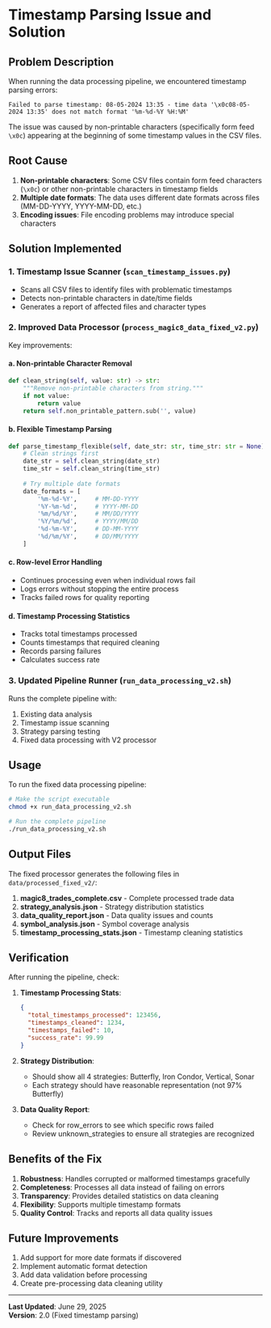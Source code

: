 # Timestamp Parsing Issue and Solution

## Problem Description

When running the data processing pipeline, we encountered timestamp parsing errors:

```
Failed to parse timestamp: 08-05-2024 13:35 - time data '\x0c08-05-2024 13:35' does not match format '%m-%d-%Y %H:%M'
```

The issue was caused by non-printable characters (specifically form feed `\x0c`) appearing at the beginning of some timestamp values in the CSV files.

## Root Cause

1. **Non-printable characters**: Some CSV files contain form feed characters (`\x0c`) or other non-printable characters in timestamp fields
2. **Multiple date formats**: The data uses different date formats across files (MM-DD-YYYY, YYYY-MM-DD, etc.)
3. **Encoding issues**: File encoding problems may introduce special characters

## Solution Implemented

### 1. Timestamp Issue Scanner (`scan_timestamp_issues.py`)
- Scans all CSV files to identify files with problematic timestamps
- Detects non-printable characters in date/time fields
- Generates a report of affected files and character types

### 2. Improved Data Processor (`process_magic8_data_fixed_v2.py`)
Key improvements:

#### a. Non-printable Character Removal
```python
def clean_string(self, value: str) -> str:
    """Remove non-printable characters from string."""
    if not value:
        return value
    return self.non_printable_pattern.sub('', value)
```

#### b. Flexible Timestamp Parsing
```python
def parse_timestamp_flexible(self, date_str: str, time_str: str = None) -> Optional[str]:
    # Clean strings first
    date_str = self.clean_string(date_str)
    time_str = self.clean_string(time_str)
    
    # Try multiple date formats
    date_formats = [
        '%m-%d-%Y',     # MM-DD-YYYY
        '%Y-%m-%d',     # YYYY-MM-DD
        '%m/%d/%Y',     # MM/DD/YYYY
        '%Y/%m/%d',     # YYYY/MM/DD
        '%d-%m-%Y',     # DD-MM-YYYY
        '%d/%m/%Y',     # DD/MM/YYYY
    ]
```

#### c. Row-level Error Handling
- Continues processing even when individual rows fail
- Logs errors without stopping the entire process
- Tracks failed rows for quality reporting

#### d. Timestamp Processing Statistics
- Tracks total timestamps processed
- Counts timestamps that required cleaning
- Records parsing failures
- Calculates success rate

### 3. Updated Pipeline Runner (`run_data_processing_v2.sh`)
Runs the complete pipeline with:
1. Existing data analysis
2. Timestamp issue scanning
3. Strategy parsing testing
4. Fixed data processing with V2 processor

## Usage

To run the fixed data processing pipeline:

```bash
# Make the script executable
chmod +x run_data_processing_v2.sh

# Run the complete pipeline
./run_data_processing_v2.sh
```

## Output Files

The fixed processor generates the following files in `data/processed_fixed_v2/`:

1. **magic8_trades_complete.csv** - Complete processed trade data
2. **strategy_analysis.json** - Strategy distribution statistics
3. **data_quality_report.json** - Data quality issues and counts
4. **symbol_analysis.json** - Symbol coverage analysis
5. **timestamp_processing_stats.json** - Timestamp cleaning statistics

## Verification

After running the pipeline, check:

1. **Timestamp Processing Stats**:
   ```json
   {
     "total_timestamps_processed": 123456,
     "timestamps_cleaned": 1234,
     "timestamps_failed": 10,
     "success_rate": 99.99
   }
   ```

2. **Strategy Distribution**:
   - Should show all 4 strategies: Butterfly, Iron Condor, Vertical, Sonar
   - Each strategy should have reasonable representation (not 97% Butterfly)

3. **Data Quality Report**:
   - Check for row_errors to see which specific rows failed
   - Review unknown_strategies to ensure all strategies are recognized

## Benefits of the Fix

1. **Robustness**: Handles corrupted or malformed timestamps gracefully
2. **Completeness**: Processes all data instead of failing on errors
3. **Transparency**: Provides detailed statistics on data cleaning
4. **Flexibility**: Supports multiple timestamp formats
5. **Quality Control**: Tracks and reports all data quality issues

## Future Improvements

1. Add support for more date formats if discovered
2. Implement automatic format detection
3. Add data validation before processing
4. Create pre-processing data cleaning utility

---

**Last Updated**: June 29, 2025  
**Version**: 2.0 (Fixed timestamp parsing)
